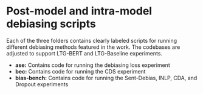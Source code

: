 # Post-model and intra-model debiasing scripts
Each of the three folders contains clearly labeled scripts for running different debiasing methods featured in the work. The codebases are adjusted to support LTG-BERT and LTG-Baseline experiments.

- **ase:** Contains code for running the debiasing loss experiment
- **bec:** Contains code for running the CDS experiment
- **bias-bench:** Contains code for running the Sent-Debias, INLP, CDA, and Dropout experiments
